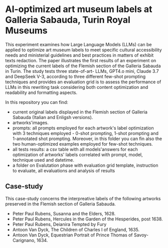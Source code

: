 # AI-optimized art museum labels at Galleria Sabauda, Turin Royal Museums

This experiment examines how Large Language Models (LLMs) can be applied to optimize art museum labels to meet specific cultural accessibility needs and ministerial guidelines and best practices in matters of exhibit texts redaction. The paper  illustrates the first results of an experiment on optimizing the current labels of the Flemish section of the Galleria Sabauda in Turin. 
The study tests three state-of-art- LLMs, GPT4.o mini, Claude 3.7 and DeepSeek V-3, according to three different few-shot prompting techniques and provides an evaluation grid is to assess the performance of LLMs in this rewriting task considering both content optimization and readability and formatting aspects.

In this repository you can find:
* current original labels displayed in the Flemish section of Galleria Sabauda (Italian and Enligsh versions).
* artworks'images.
* prompts: all prompts employed for each artwork's label optimization with 3 techniques employed - 0-shot prompting, 1-shot prompting and 1-annotated shot prompting. Moreover, in this folder you can fin also the two human-optimized examples employed for few-shot techniques.
* all tests results: a  csv table with all models'answers for each optimization of artworks' labels correlated with prompt, model, technique used and datetime.
* a folder on Evalutation phase with evaluation grid template, instruction to evaluate, all evaluations and analysis of results
  


## Case-study
This case-study concerns the interpreative labels of the following artworks preserved in the Flemish section of Galleria Sabauda.
* Peter Paul Rubens, Susanna and the Elders, 1628.
* Peter Paul Rubens, Hercules in the Garden of the Hesperides, post 1638.
* Peter Paul Rubens, Deianira Tempted by Fury 
* Antoon Van Dyck, The Children of Charles I of England, 1635.
* Antoon Van Dyck, Equestrian Portrait of Prince Thomas of Savoy-Carignano, 1634.


